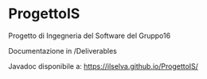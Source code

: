 # ProgettoIS

Progetto di Ingegneria del Software del Gruppo16

Documentazione in /Deliverables

Javadoc disponibile a: https://ilselva.github.io/ProgettoIS/
